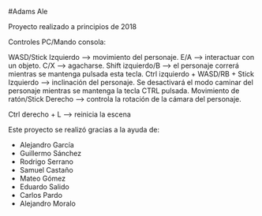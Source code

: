 #Adams Ale

Proyecto realizado a principios de 2018


Controles PC/Mando consola:

WASD/Stick Izquierdo --> movimiento del personaje.
E/A --> interactuar con un objeto.
C/X --> agacharse.
Shift izquierdo/B --> el personaje correrá mientras se mantenga pulsada esta tecla.
Ctrl izquierdo + WASD/RB + Stick Izquierdo --> inclinación del personaje. Se desactivará el modo caminar del personaje mientras se mantenga la tecla CTRL pulsada.
Movimiento de ratón/Stick Derecho --> controla la rotación de la cámara del personaje.

Ctrl derecho + L --> reinicia la escena

Este proyecto se realizó gracias a la ayuda de:
- Alejandro García
- Guillermo Sánchez
- Rodrigo Serrano
- Samuel Castaño
- Mateo Gómez
- Eduardo Salido
- Carlos Pardo
- Alejandro Moralo
